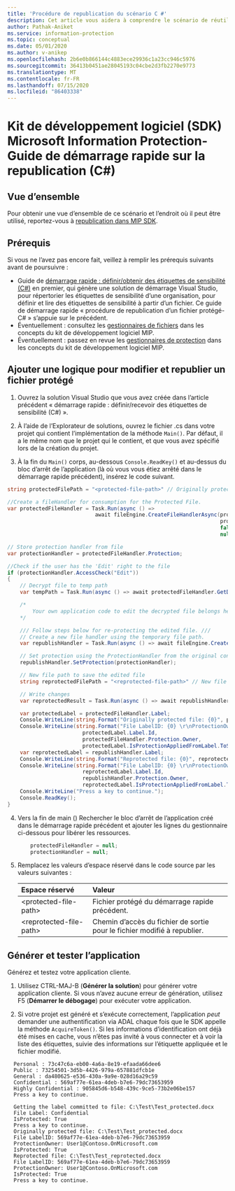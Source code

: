 ```yaml
---
title: 'Procédure de republication du scénario C #'
description: Cet article vous aidera à comprendre le scénario de réutilisation du gestionnaire de protection pour les scénarios de republication.
author: Pathak-Aniket
ms.service: information-protection
ms.topic: conceptual
ms.date: 05/01/2020
ms.author: v-anikep
ms.openlocfilehash: 2b6e0b866144c4883ece29936c1a23cc946c5976
ms.sourcegitcommit: 36413b0451ae28045193c04cbe2d3fb2270e9773
ms.translationtype: MT
ms.contentlocale: fr-FR
ms.lasthandoff: 07/15/2020
ms.locfileid: "86403338"
---
```

# <a name="microsoft-information-protection-sdk---file-api-republishing-quickstart-c"></a>Kit de développement logiciel (SDK) Microsoft Information Protection-Guide de démarrage rapide sur la republication (C#)

## <a name="overview"></a>Vue d’ensemble

Pour obtenir une vue d’ensemble de ce scénario et l’endroit où il peut être utilisé, reportez-vous à [republication dans MIP SDK](concept-republishing.md).

## <a name="prerequisites"></a>Prérequis

Si vous ne l’avez pas encore fait, veillez à remplir les prérequis suivants avant de poursuivre :

- Guide de [démarrage rapide : définir/obtenir des étiquettes de sensibilité (C#)](quick-file-set-get-label-csharp.md) en premier, qui génère une solution de démarrage Visual Studio, pour répertorier les étiquettes de sensibilité d’une organisation, pour définir et lire des étiquettes de sensibilité à partir d’un fichier. Ce guide de démarrage rapide « procédure de republication d’un fichier protégé-C# » s’appuie sur le précédent.
- Éventuellement : consultez les [gestionnaires de fichiers](concept-handler-file-cpp.md) dans les concepts du kit de développement logiciel MIP.
- Éventuellement : passez en revue les [gestionnaires de protection](concept-handler-protection-cpp.md) dans les concepts du kit de développement logiciel MIP.

## <a name="add-logic-to-edit-and-republish-a-protected-file"></a>Ajouter une logique pour modifier et republier un fichier protégé

1. Ouvrez la solution Visual Studio que vous avez créée dans l’article précédent « démarrage rapide : définir/recevoir des étiquettes de sensibilité (C#) ».

2. À l’aide de l’Explorateur de solutions, ouvrez le fichier .cs dans votre projet qui contient l’implémentation de la méthode `Main()`. Par défaut, il a le même nom que le projet qui le contient, et que vous avez spécifié lors de la création du projet.

3. À la fin du `Main()` corps, au-dessous `Console.ReadKey()` et au-dessus du bloc d’arrêt de l’application (là où vous vous étiez arrêté dans le démarrage rapide précédent), insérez le code suivant.

```csharp
string protectedFilePath = "<protected-file-path>" // Originally protected file's path from previous quickstart.

//Create a fileHandler for consumption for the Protected File.
var protectedFileHandler = Task.Run(async () => 
                            await fileEngine.CreateFileHandlerAsync(protectedFilePath,// inputFilePath
                                                                    protectedFilePath,// actualFilePath
                                                                    false, //isAuditDiscoveryEnabled
                                                                    null)).Result; // fileExecutionState

// Store protection handler from file
var protectionHandler = protectedFileHandler.Protection;

//Check if the user has the 'Edit' right to the file
if (protectionHandler.AccessCheck("Edit"))
{
    // Decrypt file to temp path
    var tempPath = Task.Run(async () => await protectedFileHandler.GetDecryptedTemporaryFileAsync()).Result;

    /*
        Your own application code to edit the decrypted file belongs here. 
    */

    /// Follow steps below for re-protecting the edited file. ///
    // Create a new file handler using the temporary file path.
    var republishHandler = Task.Run(async () => await fileEngine.CreateFileHandlerAsync(tempPath, tempPath, false)).Result;

    // Set protection using the ProtectionHandler from the original consumption operation.
    republishHandler.SetProtection(protectionHandler);

    // New file path to save the edited file
    string reprotectedFilePath = "<reprotected-file-path>" // New file path for saving reprotected file.

    // Write changes
    var reprotectedResult = Task.Run(async () => await republishHandler.CommitAsync(reprotectedFilePath)).Result;

    var protectedLabel = protectedFileHandler.Label;
    Console.WriteLine(string.Format("Originally protected file: {0}", protectedFilePath));
    Console.WriteLine(string.Format("File LabelID: {0} \r\nProtectionOwner: {1} \r\nIsProtected: {2}", 
                        protectedLabel.Label.Id, 
                        protectedFileHandler.Protection.Owner, 
                        protectedLabel.IsProtectionAppliedFromLabel.ToString()));
    var reprotectedLabel = republishHandler.Label;
    Console.WriteLine(string.Format("Reprotected file: {0}", reprotectedFilePath));
    Console.WriteLine(string.Format("File LabelID: {0} \r\nProtectionOwner: {1} \r\nIsProtected: {2}", 
                        reprotectedLabel.Label.Id, 
                        republishHandler.Protection.Owner, 
                        reprotectedLabel.IsProtectionAppliedFromLabel.ToString()));
    Console.WriteLine("Press a key to continue.");
    Console.ReadKey();
}
```

4. Vers la fin de main () Rechercher le bloc d’arrêt de l’application créé dans le démarrage rapide précédent et ajouter les lignes du gestionnaire ci-dessous pour libérer les ressources.

    ````csharp
        protectedFileHandler = null;
        protectionHandler = null;
    ````

5. Remplacez les valeurs d’espace réservé dans le code source par les valeurs suivantes :

   | Espace réservé | Valeur |
   |:----------- |:----- |
   | \<protected-file-path\> | Fichier protégé du démarrage rapide précédent. |
   | \<reprotected-file-path\> | Chemin d’accès du fichier de sortie pour le fichier modifié à republier. |

## <a name="build-and-test-the-application"></a>Générer et tester l’application

Générez et testez votre application cliente.

1. Utilisez CTRL-MAJ-B (**Générer la solution**) pour générer votre application cliente. Si vous n’avez aucune erreur de génération, utilisez F5 (**Démarrer le débogage**) pour exécuter votre application.

2. Si votre projet est généré et s’exécute correctement, l’application *peut* demander une authentification via ADAL chaque fois que le SDK appelle la méthode `AcquireToken()`. Si les informations d’identification ont déjà été mises en cache, vous n’êtes pas invité à vous connecter et à voir la liste des étiquettes, suivie des informations sur l’étiquette appliquée et le fichier modifié.

  ```console
    Personal : 73c47c6a-eb00-4a6a-8e19-efaada66dee6
    Public : 73254501-3d5b-4426-979a-657881dfcb1e
    General : da480625-e536-430a-9a9e-028d16a29c59
    Confidential : 569af77e-61ea-4deb-b7e6-79dc73653959
    Highly Confidential : 905845d6-b548-439c-9ce5-73b2e06be157
    Press a key to continue.

    Getting the label committed to file: C:\Test\Test_protected.docx
    File Label: Confidential
    IsProtected: True
    Press a key to continue.
    Originally protected file: C:\Test\Test_protected.docx
    File LabelID: 569af77e-61ea-4deb-b7e6-79dc73653959
    ProtectionOwner: User1@Contoso.OnMicrosoft.com
    IsProtected: True
    Reprotected file: C:\Test\Test_reprotected.docx
    File LabelID: 569af77e-61ea-4deb-b7e6-79dc73653959
    ProtectionOwner: User1@Contoso.OnMicrosoft.com
    IsProtected: True
    Press a key to continue.
   ```
